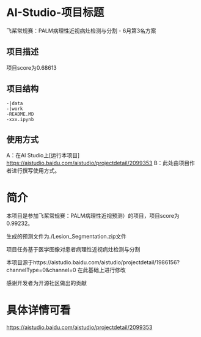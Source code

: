 # AI-Studio-项目标题

飞桨常规赛：PALM病理性近视病灶检测与分割   - 6月第3名方案

## 项目描述

项目score为0.68613

## 项目结构
```
-|data
-|work
-README.MD
-xxx.ipynb
```
## 使用方式
A：在AI Studio上[运行本项目]  https://aistudio.baidu.com/aistudio/projectdetail/2099353
B：此处由项目作者进行撰写使用方式。
 
# 简介
本项目是参加飞桨常规赛：PALM病理性近视预测）的项目，项目score为0.99232。

生成的预测文件为./Lesion_Segmentation.zip文件

项目任务基于医学图像对患者病理性近视病灶检测与分割 

本项目源于https://aistudio.baidu.com/aistudio/projectdetail/1986156?channelType=0&channel=0   在此基础上进行修改

感谢开发者为开源社区做出的贡献


# 具体详情可看

https://aistudio.baidu.com/aistudio/projectdetail/2099353
